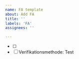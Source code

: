 ```yaml
---
name: FA template
about: Add FA
title: ''
labels: 'FA'
assignees: ''

---
```


- [ ] 
- [ ] Verifikationsmethode: Test
